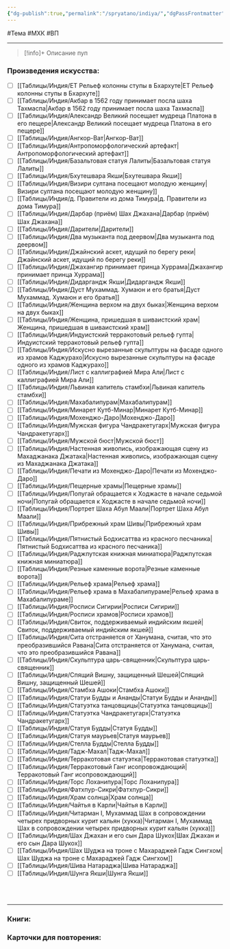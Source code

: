 ```yaml
---
{"dg-publish":true,"permalink":"/spryatano/indiya/","dgPassFrontmatter":true}
---
```


#Тема #МХК #ВП 

---

> [!info]+ Описание
> пуп
### Произведения искусства:
- [ ] [[Таблицы/Индия/ET Рельеф колонны ступы в Бхархуте\|ET Рельеф колонны ступы в Бхархуте]]
- [ ] [[Таблицы/Индия/Акбар в 1562 году принимает посла шаха Тахмаспа\|Акбар в 1562 году принимает посла шаха Тахмаспа]]
- [ ] [[Таблицы/Индия/Александр Великий посещает мудреца Платона в его пещере\|Александр Великий посещает мудреца Платона в его пещере]]
- [ ] [[Таблицы/Индия/Ангкор-Ват\|Ангкор-Ват]]
- [ ] [[Таблицы/Индия/Антропоморфологический артефакт\|Антропоморфологический артефакт]]
- [ ] [[Таблицы/Индия/Базальтовая статуя Лалиты\|Базальтовая статуя Лалиты]]
- [ ] [[Таблицы/Индия/Бхутешвара Якши\|Бхутешвара Якши]]
- [ ] [[Таблицы/Индия/Визири султана посещают молодую женщину\|Визири султана посещают молодую женщину]]
- [ ] [[Таблицы/Индия/д. Правители из дома Тимура\|д. Правители из дома Тимура]]
- [ ] [[Таблицы/Индия/Дарбар (приём) Шах Джахана\|Дарбар (приём) Шах Джахана]]
- [ ] [[Таблицы/Индия/Дарители\|Дарители]]
- [ ] [[Таблицы/Индия/Два музыканта под деервом\|Два музыканта под деервом]]
- [ ] [[Таблицы/Индия/Джайнский аскет, идущий по берегу реки\|Джайнский аскет, идущий по берегу реки]]
- [ ] [[Таблицы/Индия/Джахангир принимает принца Хуррама\|Джахангир принимает принца Хуррама]]
- [ ] [[Таблицы/Индия/Дидаргандж Якши\|Дидаргандж Якши]]
- [ ] [[Таблицы/Индия/Дуст Мухаммад. Хумаюн и его братья\|Дуст Мухаммад. Хумаюн и его братья]]
- [ ] [[Таблицы/Индия/Женщина верхом на двух быках\|Женщина верхом на двух быках]]
- [ ] [[Таблицы/Индия/Женщина, пришедшая в шиваистский храм\|Женщина, пришедшая в шиваистский храм]]
- [ ] [[Таблицы/Индия/Индуистский терракотовый рельеф гупта\|Индуистский терракотовый рельеф гупта]]
- [ ] [[Таблицы/Индия/Искусно вырезанные скульптуры на фасаде одного из храмов Каджурахо\|Искусно вырезанные скульптуры на фасаде одного из храмов Каджурахо]]
- [ ] [[Таблицы/Индия/Лист с каллиграфией Мира Али\|Лист с каллиграфией Мира Али]]
- [ ] [[Таблицы/Индия/Львиная капитель стамбхи\|Львиная капитель стамбхи]]
- [ ] [[Таблицы/Индия/Махабалипурам\|Махабалипурам]]
- [ ] [[Таблицы/Индия/Минарет Кутб-Минар\|Минарет Кутб-Минар]]
- [ ] [[Таблицы/Индия/Мохенджо-Даро\|Мохенджо-Даро]]
- [ ] [[Таблицы/Индия/Мужская фигура Чандракетугарх\|Мужская фигура Чандракетугарх]]
- [ ] [[Таблицы/Индия/Мужской бюст\|Мужской бюст]]
- [ ] [[Таблицы/Индия/Настенная живопись, изображающая сцену из Махаджанака Джатака\|Настенная живопись, изображающая сцену из Махаджанака Джатака]]
- [ ] [[Таблицы/Индия/Печати из Мохенджо-Даро\|Печати из Мохенджо-Даро]]
- [ ] [[Таблицы/Индия/Пещерные храмы\|Пещерные храмы]]
- [ ] [[Таблицы/Индия/Попугай обращается к Ходжасте в начале седьмой ночи\|Попугай обращается к Ходжасте в начале седьмой ночи]]
- [ ] [[Таблицы/Индия/Портрет Шаха Абул Маали\|Портрет Шаха Абул Маали]]
- [ ] [[Таблицы/Индия/Прибрежный храм Шивы\|Прибрежный храм Шивы]]
- [ ] [[Таблицы/Индия/Пятнистый Бодхисаттва из красного песчаника\|Пятнистый Бодхисаттва из красного песчаника]]
- [ ] [[Таблицы/Индия/Раджпутская книжная миниатюра\|Раджпутская книжная миниатюра]]
- [ ] [[Таблицы/Индия/Резные каменные ворота\|Резные каменные ворота]]
- [ ] [[Таблицы/Индия/Рельеф храма\|Рельеф храма]]
- [ ] [[Таблицы/Индия/Рельеф храма в Махабалипураме\|Рельеф храма в Махабалипураме]]
- [ ] [[Таблицы/Индия/Росписи Сигирии\|Росписи Сигирии]]
- [ ] [[Таблицы/Индия/Росписи храмов\|Росписи храмов]]
- [ ] [[Таблицы/Индия/Свиток, поддерживаемый индийским якшей\|Свиток, поддерживаемый индийским якшей]]
- [ ] [[Таблицы/Индия/Сита отстраняется от Ханумана, считая, что это преобразившийся Равана\|Сита отстраняется от Ханумана, считая, что это преобразившийся Равана]]
- [ ] [[Таблицы/Индия/Скульптура царь-священник\|Скульптура царь-священник]]
- [ ] [[Таблицы/Индия/Спящий Вишну, защищенный Шешей\|Спящий Вишну, защищенный Шешей]]
- [ ] [[Таблицы/Индия/Стамбха Ашоки\|Стамбха Ашоки]]
- [ ] [[Таблицы/Индия/Статуи Будды и Ананды\|Статуи Будды и Ананды]]
- [ ] [[Таблицы/Индия/Статуэтка танцовщицы\|Статуэтка танцовщицы]]
- [ ] [[Таблицы/Индия/Статуэтка Чандракетугарх\|Статуэтка Чандракетугарх]]
- [ ] [[Таблицы/Индия/Статуя Будды\|Статуя Будды]]
- [ ] [[Таблицы/Индия/Статуя маурьев\|Статуя маурьев]]
- [ ] [[Таблицы/Индия/Стелла Будды\|Стелла Будды]]
- [ ] [[Таблицы/Индия/Тадж-Махал\|Тадж-Махал]]
- [ ] [[Таблицы/Индия/Терракотовая статуэтка\|Терракотовая статуэтка]]
- [ ] [[Таблицы/Индия/Терракотовый Ганг исопровождающий\|Терракотовый Ганг исопровождающий]]
- [ ] [[Таблицы/Индия/Торс Лоханипура\|Торс Лоханипура]]
- [ ] [[Таблицы/Индия/Фатхпур-Сикри\|Фатхпур-Сикри]]
- [ ] [[Таблицы/Индия/Храм солнца\|Храм солнца]]
- [ ] [[Таблицы/Индия/Чайтья в Карли\|Чайтья в Карли]]
- [ ] [[Таблицы/Индия/Читарман I, Мухаммад Шах в сопровождении четырех придворных курит кальян (хукка)\|Читарман I, Мухаммад Шах в сопровождении четырех придворных курит кальян (хукка)]]
- [ ] [[Таблицы/Индия/Шах Джахан и его сын Дара Шукох\|Шах Джахан и его сын Дара Шукох]]
- [ ] [[Таблицы/Индия/Шах Шуджа на троне с Махараджей Гадж Сингхом\|Шах Шуджа на троне с Махараджей Гадж Сингхом]]
- [ ] [[Таблицы/Индия/Шива Натараджа\|Шива Натараджа]]
- [ ] [[Таблицы/Индия/Шунга Якши\|Шунга Якши]]
### ㅤ
---

### Книги:
### Карточки для повторения:

